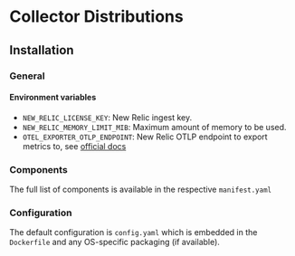 # Collector Distributions

## Installation

### General

#### Environment variables
- `NEW_RELIC_LICENSE_KEY`: New Relic ingest key.
- `NEW_RELIC_MEMORY_LIMIT_MIB`: Maximum amount of memory to be used. 
- `OTEL_EXPORTER_OTLP_ENDPOINT`: New Relic OTLP endpoint to export metrics to, see [official docs](https://docs.newrelic.com/docs/opentelemetry/best-practices/opentelemetry-otlp/)

### Components

The full list of components is available in the respective `manifest.yaml`

### Configuration

The default configuration is `config.yaml` which is embedded in the `Dockerfile` and any OS-specific packaging (if available).
